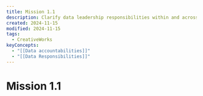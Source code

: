 ```yaml
---
title: Mission 1.1
description: Clarify data leadership responsibilities within and across the Government of Canada.
created: 2024-11-15
modified: 2024-11-15
tags:
  - CreativeWorks
keyConcepts:
  - "[[Data accountabilities]]"
  - "[[Data Responsibilities]]"
---
```

# Mission 1.1
